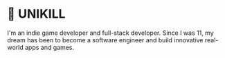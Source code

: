 # 🌠 UNIKILL

I'm an indie game developer and full-stack developer. Since I was 11, my dream has been to become a software engineer and build innovative real-world apps and games.
